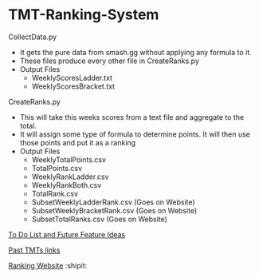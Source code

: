 # TMT-Ranking-System

 
 CollectData.py
 - It gets the pure data from smash.gg without applying any formula to it. 
 - These files produce every other file in CreateRanks.py
 - Output Files
 	- WeeklyScoresLadder.txt
 	- WeeklyScoresBracket.txt
 
 
 CreateRanks.py
 
- This will take this weeks scores from a text file and aggregate to the total. 
- It will assign some type of formula to determine points. It will then use those points and put it as a ranking
- Output Files
	- WeeklyTotalPoints.csv
	- TotalPoints.csv
	- WeeklyRankLadder.csv
	- WeeklyRankBoth.csv
	- TotalRank.csv
	- SubsetWeeklyLadderRank.csv	(Goes on Website)
	- SubsetWeeklyBracketRank.csv	(Goes on Website)
	- SubsetTotalRanks.csv		(Goes on Website)

 
 [To Do List and Future Feature Ideas](https://docs.google.com/document/d/1aHgE6YX5nf8FrP0W4hysDb9TuxMNkKI6R7AvGE5YeJI/edit?usp=sharing)
 
 [Past TMTs links](https://docs.google.com/document/d/1Ze3aTZklszRjjHdqVtS7hS2tbIED5M_s3A5Vy_1_P6k/edit?usp=sharing)
 
 [Ranking Website](https://ucimelee.wixsite.com/tmtmelee)
 :shipit:
 
 
